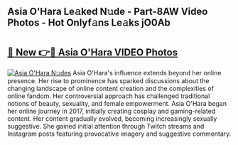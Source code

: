 ## Asia O'Hara Le𝚊ked N𝚞de - Part-8AW Video Photos - Hot Onlyf𝚊ns Le𝚊ks jO0Ab

# <h2><a href="http://ac11834.deff.icu/?id=Asia+O%27Hara">🔗 New 👉🔴 Asia O'Hara VIDEO Photos</a></h2>

[![Asia O'Hara N𝚞des](https://i.imgur.com/rIISA9y.gif)](http://ac11834.deff.icu/?id=Asia+O%27Hara)
Asia O'Hara's influence extends beyond her online presence. Her rise to prominence has sparked discussions about the changing landscape of online content creation and the complexities of online fandom. Her controversial approach has challenged traditional notions of beauty, sexuality, and female empowerment. Asia O'Hara began her online journey in 2017, initially creating cosplay and gaming-related content. Her content gradually evolved, becoming increasingly sexually suggestive. She gained initial attention through Twitch streams and Instagram posts featuring provocative imagery and suggestive commentary.
